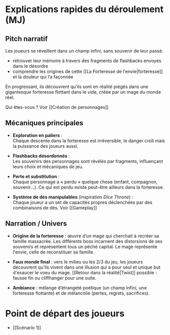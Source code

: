 
# Explications rapides du déroulement (MJ)
## **Pitch narratif**

Les joueurs se réveillent dans un champ infini, sans souvenir de leur passé. 

* retrouver leur mémoire à travers des fragments de flashbacks envoyés dans le désordre
* comprendre les origines de cette [[La Forteresse de l'envie|forteresse]] et la douleur qui l’a façonnée

En progressant, ils découvrent qu’ils sont en réalité piégés dans une gigantesque forteresse flottant dans le vide, créée par un mage du monde réel.

Qui êtes-vous ? Voir [[Création de personnages]]


## **Mécaniques principales**

- **Exploration en paliers** :  
    Chaque descente dans la forteresse est irréversible, le danger croît mais la puissance des joueurs aussi.

- **Flashbacks désordonnés** :  
    Les souvenirs des personnages sont révélés par fragments, influençant leurs choix et mécaniques de jeu.

- **Perte et substitution** :  
    Chaque personnage a « perdu » quelque chose (enfant, compagnon, souvenir…). Ce qui est perdu existe peut-être ailleurs dans la forteresse.

- **Système de dés manipulables** (inspiration _Dice Throne_) :  
    Chaque joueur a un set de capacités propres déclenchées par des combinaisons de dés. Voir [[Gameplay]]


## **Narration / Univers**

- **Origine de la forteresse** : œuvre d’un mage qui cherchait à recréer sa famille massacrée. Les différents boss incarnent des distorsions de ses souvenirs et représentent tous un péché capital. Le mage représente l'envie, celle de reconstituer sa famille.

- **Faux monde final** : vers le milieu ou les 2/3 du jeu, les joueurs découvrent qu’ils vivent dans une illusion qui a pour seul et unique but d'exaucer le voeu du mage. [[Retour dans la réalité|Twist]] possible : fausse fin ou cliffhanger pour une suite.

- **Ambiance** : mélange d’étrangeté poétique (un champ infini, une forteresse flottante) et de mélancolie (pertes, regrets, sacrifices).


# Point de départ des joueurs


* [[Scénario 1]]